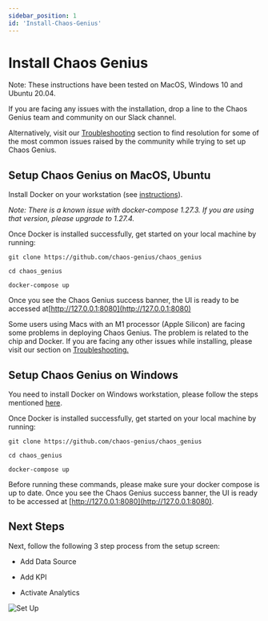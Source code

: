 ```yaml
---
sidebar_position: 1
id: 'Install-Chaos-Genius'
---
```

# Install Chaos Genius

Note: These instructions have been tested on MacOS, Windows 10 and Ubuntu 20.04.

If you are facing any issues with the installation, drop a line to the Chaos Genius team and community on our Slack channel. 

Alternatively, visit our [Troubleshooting](#) section to find resolution for some of the most common issues raised by the community while trying to set up Chaos Genius. 


## Setup Chaos Genius on MacOS, Ubuntu

Install Docker on your workstation (see [instructions](https://www.docker.com/products/docker-desktop)). 

*Note: There is a known issue with docker-compose 1.27.3. If you are using that version, please upgrade to 1.27.4.*

Once Docker is installed successfully, get started on your local machine by running:

```
git clone https://github.com/chaos-genius/chaos_genius

cd chaos_genius

docker-compose up
```
Once you see the Chaos Genius success banner, the UI is ready to be accessed at[http://127.0.0.1:8080](http://127.0.0.1:8080)

Some users using Macs with an M1 processor (Apple Silicon) are facing some problems in deploying Chaos Genius. The problem is related to the chip and Docker. If you are facing any other issues while installing, please visit our section on [Troubleshooting.](/Troubleshooting/tips.md)

## Setup Chaos Genius on Windows

You need to install Docker on Windows workstation, please follow the steps mentioned [here](https://docs.docker.com/desktop/windows/install/).

Once Docker is installed successfully, get started on your local machine by running:

```
git clone https://github.com/chaos-genius/chaos_genius

cd chaos_genius

docker-compose up

```
Before running these commands, please make sure your docker compose is up to date. Once you see the Chaos Genius success banner, the UI is ready to be accessed at [http://127.0.0.1:8080](http://127.0.0.1:8080).


## Next Steps

Next, follow the following 3 step process from the setup screen:

-   Add Data Source

-   Add KPI

-   Activate Analytics

![Set Up](/img/Quick_Start/setup.png)
